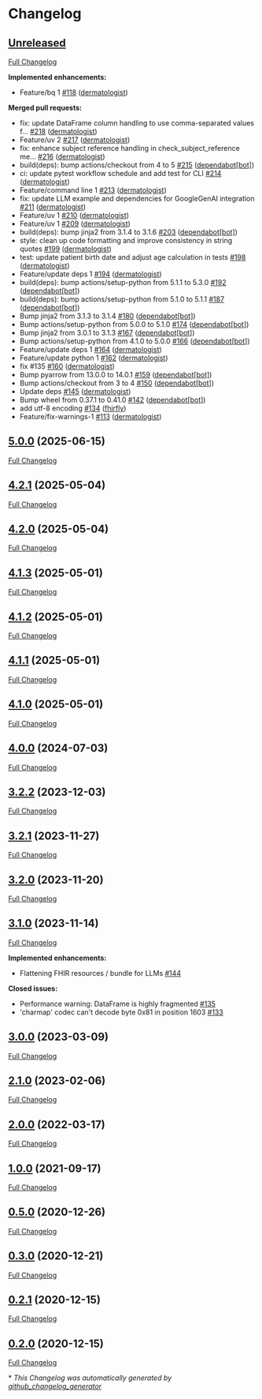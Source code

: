 # Changelog

## [Unreleased](https://github.com/dermatologist/fhiry/tree/HEAD)

[Full Changelog](https://github.com/dermatologist/fhiry/compare/5.0.0...HEAD)

**Implemented enhancements:**

- Feature/bq 1 [\#118](https://github.com/dermatologist/fhiry/pull/118) ([dermatologist](https://github.com/dermatologist))

**Merged pull requests:**

- fix: update DataFrame column handling to use comma-separated values f… [\#218](https://github.com/dermatologist/fhiry/pull/218) ([dermatologist](https://github.com/dermatologist))
- Feature/uv 2 [\#217](https://github.com/dermatologist/fhiry/pull/217) ([dermatologist](https://github.com/dermatologist))
- fix: enhance subject reference handling in check\_subject\_reference me… [\#216](https://github.com/dermatologist/fhiry/pull/216) ([dermatologist](https://github.com/dermatologist))
- build\(deps\): bump actions/checkout from 4 to 5 [\#215](https://github.com/dermatologist/fhiry/pull/215) ([dependabot[bot]](https://github.com/apps/dependabot))
- ci: update pytest workflow schedule and add test for CLI [\#214](https://github.com/dermatologist/fhiry/pull/214) ([dermatologist](https://github.com/dermatologist))
- Feature/command line 1 [\#213](https://github.com/dermatologist/fhiry/pull/213) ([dermatologist](https://github.com/dermatologist))
- fix: update LLM example and dependencies for GoogleGenAI integration [\#211](https://github.com/dermatologist/fhiry/pull/211) ([dermatologist](https://github.com/dermatologist))
- Feature/uv 1 [\#210](https://github.com/dermatologist/fhiry/pull/210) ([dermatologist](https://github.com/dermatologist))
- Feature/uv 1 [\#209](https://github.com/dermatologist/fhiry/pull/209) ([dermatologist](https://github.com/dermatologist))
- build\(deps\): bump jinja2 from 3.1.4 to 3.1.6 [\#203](https://github.com/dermatologist/fhiry/pull/203) ([dependabot[bot]](https://github.com/apps/dependabot))
- style: clean up code formatting and improve consistency in string quotes [\#199](https://github.com/dermatologist/fhiry/pull/199) ([dermatologist](https://github.com/dermatologist))
- test: update patient birth date and adjust age calculation in tests [\#198](https://github.com/dermatologist/fhiry/pull/198) ([dermatologist](https://github.com/dermatologist))
- Feature/update deps 1 [\#194](https://github.com/dermatologist/fhiry/pull/194) ([dermatologist](https://github.com/dermatologist))
- build\(deps\): bump actions/setup-python from 5.1.1 to 5.3.0 [\#192](https://github.com/dermatologist/fhiry/pull/192) ([dependabot[bot]](https://github.com/apps/dependabot))
- build\(deps\): bump actions/setup-python from 5.1.0 to 5.1.1 [\#187](https://github.com/dermatologist/fhiry/pull/187) ([dependabot[bot]](https://github.com/apps/dependabot))
- Bump jinja2 from 3.1.3 to 3.1.4 [\#180](https://github.com/dermatologist/fhiry/pull/180) ([dependabot[bot]](https://github.com/apps/dependabot))
- Bump actions/setup-python from 5.0.0 to 5.1.0 [\#174](https://github.com/dermatologist/fhiry/pull/174) ([dependabot[bot]](https://github.com/apps/dependabot))
- Bump jinja2 from 3.0.1 to 3.1.3 [\#167](https://github.com/dermatologist/fhiry/pull/167) ([dependabot[bot]](https://github.com/apps/dependabot))
- Bump actions/setup-python from 4.1.0 to 5.0.0 [\#166](https://github.com/dermatologist/fhiry/pull/166) ([dependabot[bot]](https://github.com/apps/dependabot))
- Feature/update deps 1 [\#164](https://github.com/dermatologist/fhiry/pull/164) ([dermatologist](https://github.com/dermatologist))
- Feature/update python 1 [\#162](https://github.com/dermatologist/fhiry/pull/162) ([dermatologist](https://github.com/dermatologist))
- fix \#135 [\#160](https://github.com/dermatologist/fhiry/pull/160) ([dermatologist](https://github.com/dermatologist))
- Bump pyarrow from 13.0.0 to 14.0.1 [\#159](https://github.com/dermatologist/fhiry/pull/159) ([dependabot[bot]](https://github.com/apps/dependabot))
- Bump actions/checkout from 3 to 4 [\#150](https://github.com/dermatologist/fhiry/pull/150) ([dependabot[bot]](https://github.com/apps/dependabot))
- Update deps [\#145](https://github.com/dermatologist/fhiry/pull/145) ([dermatologist](https://github.com/dermatologist))
- Bump wheel from 0.37.1 to 0.41.0 [\#142](https://github.com/dermatologist/fhiry/pull/142) ([dependabot[bot]](https://github.com/apps/dependabot))
- add utf-8 encoding [\#134](https://github.com/dermatologist/fhiry/pull/134) ([fhirfly](https://github.com/fhirfly))
- Feature/fix-warnings-1 [\#113](https://github.com/dermatologist/fhiry/pull/113) ([dermatologist](https://github.com/dermatologist))

## [5.0.0](https://github.com/dermatologist/fhiry/tree/5.0.0) (2025-06-15)

[Full Changelog](https://github.com/dermatologist/fhiry/compare/4.2.1...5.0.0)

## [4.2.1](https://github.com/dermatologist/fhiry/tree/4.2.1) (2025-05-04)

[Full Changelog](https://github.com/dermatologist/fhiry/compare/4.2.0...4.2.1)

## [4.2.0](https://github.com/dermatologist/fhiry/tree/4.2.0) (2025-05-04)

[Full Changelog](https://github.com/dermatologist/fhiry/compare/4.1.3...4.2.0)

## [4.1.3](https://github.com/dermatologist/fhiry/tree/4.1.3) (2025-05-01)

[Full Changelog](https://github.com/dermatologist/fhiry/compare/4.1.2...4.1.3)

## [4.1.2](https://github.com/dermatologist/fhiry/tree/4.1.2) (2025-05-01)

[Full Changelog](https://github.com/dermatologist/fhiry/compare/4.1.1...4.1.2)

## [4.1.1](https://github.com/dermatologist/fhiry/tree/4.1.1) (2025-05-01)

[Full Changelog](https://github.com/dermatologist/fhiry/compare/4.1.0...4.1.1)

## [4.1.0](https://github.com/dermatologist/fhiry/tree/4.1.0) (2025-05-01)

[Full Changelog](https://github.com/dermatologist/fhiry/compare/4.0.0...4.1.0)

## [4.0.0](https://github.com/dermatologist/fhiry/tree/4.0.0) (2024-07-03)

[Full Changelog](https://github.com/dermatologist/fhiry/compare/3.2.2...4.0.0)

## [3.2.2](https://github.com/dermatologist/fhiry/tree/3.2.2) (2023-12-03)

[Full Changelog](https://github.com/dermatologist/fhiry/compare/3.2.1...3.2.2)

## [3.2.1](https://github.com/dermatologist/fhiry/tree/3.2.1) (2023-11-27)

[Full Changelog](https://github.com/dermatologist/fhiry/compare/3.2.0...3.2.1)

## [3.2.0](https://github.com/dermatologist/fhiry/tree/3.2.0) (2023-11-20)

[Full Changelog](https://github.com/dermatologist/fhiry/compare/3.1.0...3.2.0)

## [3.1.0](https://github.com/dermatologist/fhiry/tree/3.1.0) (2023-11-14)

[Full Changelog](https://github.com/dermatologist/fhiry/compare/3.0.0...3.1.0)

**Implemented enhancements:**

- Flattening FHIR resources / bundle for LLMs [\#144](https://github.com/dermatologist/fhiry/issues/144)

**Closed issues:**

- Performance warning: DataFrame is highly fragmented [\#135](https://github.com/dermatologist/fhiry/issues/135)
- 'charmap' codec can't decode byte 0x81 in position 1603 [\#133](https://github.com/dermatologist/fhiry/issues/133)

## [3.0.0](https://github.com/dermatologist/fhiry/tree/3.0.0) (2023-03-09)

[Full Changelog](https://github.com/dermatologist/fhiry/compare/2.1.0...3.0.0)

## [2.1.0](https://github.com/dermatologist/fhiry/tree/2.1.0) (2023-02-06)

[Full Changelog](https://github.com/dermatologist/fhiry/compare/2.0.0...2.1.0)

## [2.0.0](https://github.com/dermatologist/fhiry/tree/2.0.0) (2022-03-17)

[Full Changelog](https://github.com/dermatologist/fhiry/compare/1.0.0...2.0.0)

## [1.0.0](https://github.com/dermatologist/fhiry/tree/1.0.0) (2021-09-17)

[Full Changelog](https://github.com/dermatologist/fhiry/compare/0.5.0...1.0.0)

## [0.5.0](https://github.com/dermatologist/fhiry/tree/0.5.0) (2020-12-26)

[Full Changelog](https://github.com/dermatologist/fhiry/compare/0.3.0...0.5.0)

## [0.3.0](https://github.com/dermatologist/fhiry/tree/0.3.0) (2020-12-21)

[Full Changelog](https://github.com/dermatologist/fhiry/compare/0.2.1...0.3.0)

## [0.2.1](https://github.com/dermatologist/fhiry/tree/0.2.1) (2020-12-15)

[Full Changelog](https://github.com/dermatologist/fhiry/compare/0.2.0...0.2.1)

## [0.2.0](https://github.com/dermatologist/fhiry/tree/0.2.0) (2020-12-15)

[Full Changelog](https://github.com/dermatologist/fhiry/compare/5e47672d9eaa776e0e9d54135ebf0413c15083e1...0.2.0)



\* *This Changelog was automatically generated by [github_changelog_generator](https://github.com/github-changelog-generator/github-changelog-generator)*
